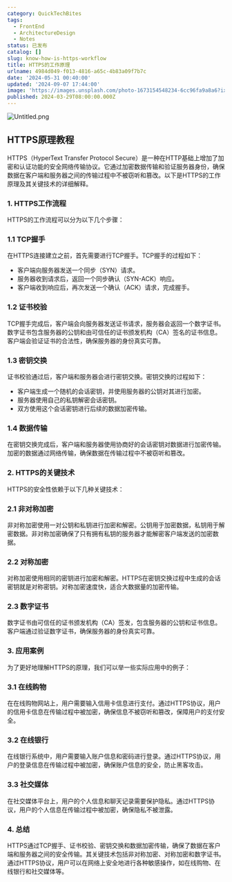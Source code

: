 ```yaml
---
category: QuickTechBites
tags:
  - FrontEnd
  - ArchitectureDesign
  - Notes
status: 已发布
catalog: []
slug: know-how-is-https-workflow
title: HTTPS的工作原理
urlname: 4984d049-f013-4816-a65c-4b83a09f7b7c
date: '2024-05-31 00:40:00'
updated: '2024-09-07 17:44:00'
image: 'https://images.unsplash.com/photo-1673154548234-6cc96fa9a8a6?ixlib=rb-4.0.3&q=85&fm=jpg&crop=entropy&cs=srgb'
published: 2024-03-29T08:00:00.000Z
---
```


![Untitled.png](https://prod-files-secure.s3.us-west-2.amazonaws.com/5d24fe63-e567-4804-86f9-9fdc62e13082/2950c759-0255-4c0a-becc-122aae8c82c0/Untitled.png?X-Amz-Algorithm=AWS4-HMAC-SHA256&X-Amz-Content-Sha256=UNSIGNED-PAYLOAD&X-Amz-Credential=ASIAZI2LB4662M6VJYGM%2F20250404%2Fus-west-2%2Fs3%2Faws4_request&X-Amz-Date=20250404T053909Z&X-Amz-Expires=3600&X-Amz-Security-Token=IQoJb3JpZ2luX2VjEJb%2F%2F%2F%2F%2F%2F%2F%2F%2F%2FwEaCXVzLXdlc3QtMiJIMEYCIQD%2FFroE%2BSfq2wp8aGpDR2Y9Oim2CLAMxplmpIiU5pJx1wIhANkSFJBfsR73V4lduLz6csF8HLh%2FIwsVZLmNt%2FYtwX4mKogECP%2F%2F%2F%2F%2F%2F%2F%2F%2F%2F%2FwEQABoMNjM3NDIzMTgzODA1IgxsD2F%2BW23i4GcvYIAq3ANBZdlST8CuqWOqjjENvWN87hvBX8Hc3HT72HX2xFqYAbyyA6kgKZk%2FRnuJoIEwH28XNEJ77NOP41M77J6g6mgRjNWYm152hywehNZxGVIl%2BVIJo9Dp1mLQ9aI68HOETElW0PPAAuW13GfcU9I1zknrVRmCkU0BWaT8G%2FYe7lJu96aFrVTCJkly05t9qLxJ%2F1FqXKpvGaoG%2FvWatKL1ENlf3HzAZfeBL%2FDVMMHCf2Ts47I0YZTDN%2FF50Y0agas%2BjQWSagQOfULaAwJqHgjc7CErj3O09tlj3xlQiUT7eq0P7iephIfexiaddFVIjnYAs%2FDIsfDHRWRbmj%2FoUEuvWkbwdraAURLaKZFDEOeM79AEkdF1yjDHEzfSHKT%2FNQ1ow6evLFf52Dkvqo7SWCQjdSHgNND8PxXm%2FifN%2FFeiswPGGZ0fQbhDrOXVf7MCrssjXwngAbjTKK%2BPbBcGn%2BNJRA85KF6fdZdoc6ay0h8JrIB%2F2lM98ZYJc37MefCH7UHuEy%2BmOhTlaaic1PfTv8s0SgmV1Yc0rBbaZF8frve7a4EsxUDL%2FCD%2BGKtw7v48GEn3DdkP14T8Z1Y88X45ay6RB2wmAT%2FjNq%2Fx%2B5FIxndOO%2BDVzfZwJuLYxO8VSfJPcDCs3b2%2FBjqkAXESt%2BuHknb6eezXejL082xCf8R8CDjdBCNOflGFJNNtWABUnC1AE2WLccWcWYk6jh3AvNfqlmL9TKKDBKu3i4RO3T%2B2sGa%2BLxza59iOJryvy9%2F%2FCTpenU%2FH2vBjita4u%2FHn8lSkPPnjRtTPn%2BKRz6vGjPARNjwf4xvJ1Mm6cOUG7HBXTIAQOCJlHWDzXSNl1Hd12lrhlxXYadjMvEgCPAwdjx1o&X-Amz-Signature=97a5b45a88480f0031b728935db4eec2a13720d3e3b4a2ec4c36aaab24255ed8&X-Amz-SignedHeaders=host&x-id=GetObject)


## HTTPS原理教程


HTTPS（HyperText Transfer Protocol Secure）是一种在HTTP基础上增加了加密和认证功能的安全网络传输协议。它通过加密数据传输和验证服务器身份，确保数据在客户端和服务器之间的传输过程中不被窃听和篡改。以下是HTTPS的工作原理及其关键技术的详细解释。


### 1. HTTPS工作流程


HTTPS的工作流程可以分为以下几个步骤：


### 1.1 TCP握手


在HTTPS连接建立之前，首先需要进行TCP握手。TCP握手的过程如下：

- 客户端向服务器发送一个同步（SYN）请求。
- 服务器收到请求后，返回一个同步确认（SYN-ACK）响应。
- 客户端收到响应后，再次发送一个确认（ACK）请求，完成握手。

### 1.2 证书校验


TCP握手完成后，客户端会向服务器发送证书请求，服务器会返回一个数字证书。数字证书包含服务器的公钥和由可信任的证书颁发机构（CA）签名的证书信息。客户端会验证证书的合法性，确保服务器的身份真实可靠。


### 1.3 密钥交换


证书校验通过后，客户端和服务器会进行密钥交换。密钥交换的过程如下：

- 客户端生成一个随机的会话密钥，并使用服务器的公钥对其进行加密。
- 服务器使用自己的私钥解密会话密钥。
- 双方使用这个会话密钥进行后续的数据加密传输。

### 1.4 数据传输


在密钥交换完成后，客户端和服务器使用协商好的会话密钥对数据进行加密传输。加密的数据通过网络传输，确保数据在传输过程中不被窃听和篡改。


### 2. HTTPS的关键技术


HTTPS的安全性依赖于以下几种关键技术：


### 2.1 非对称加密


非对称加密使用一对公钥和私钥进行加密和解密。公钥用于加密数据，私钥用于解密数据。非对称加密确保了只有拥有私钥的服务器才能解密客户端发送的加密数据。


### 2.2 对称加密


对称加密使用相同的密钥进行加密和解密。HTTPS在密钥交换过程中生成的会话密钥就是对称密钥。对称加密速度快，适合大数据量的加密传输。


### 2.3 数字证书


数字证书由可信任的证书颁发机构（CA）签发，包含服务器的公钥和证书信息。客户端通过验证数字证书，确保服务器的身份真实可靠。


### 3. 应用案例


为了更好地理解HTTPS的原理，我们可以举一些实际应用中的例子：


### 3.1 在线购物


在在线购物网站上，用户需要输入信用卡信息进行支付。通过HTTPS协议，用户的信用卡信息在传输过程中被加密，确保信息不被窃听和篡改，保障用户的支付安全。


### 3.2 在线银行


在线银行系统中，用户需要输入账户信息和密码进行登录。通过HTTPS协议，用户的登录信息在传输过程中被加密，确保账户信息的安全，防止黑客攻击。


### 3.3 社交媒体


在社交媒体平台上，用户的个人信息和聊天记录需要保护隐私。通过HTTPS协议，用户的个人信息在传输过程中被加密，确保隐私不被泄露。


### 4. 总结


HTTPS通过TCP握手、证书校验、密钥交换和数据加密传输，确保了数据在客户端和服务器之间的安全传输。其关键技术包括非对称加密、对称加密和数字证书。通过HTTPS协议，用户可以在网络上安全地进行各种敏感操作，如在线购物、在线银行和社交媒体等。

